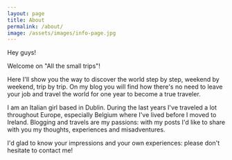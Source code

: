 ```yaml
---
layout: page
title: About
permalink: /about/
image: /assets/images/info-page.jpg
---
```


Hey guys!

Welcome on "All the small trips"!

Here I'll show you the way to discover the world step by step, weekend by weekend, trip by trip.
On my blog you will find how there's no need to leave your job and travel the world for one year to become a true traveler.

I am an Italian girl based in Dublin. During the last years I've traveled a lot throughout Europe, especially Belgium where I've lived before I moved to Ireland.
Blogging and travels are my passions: with my posts I'd like to share with you my thoughts, experiences and misadventures.

I'd glad to know your impressions and your own experiences: please don't hesitate to contact me!
